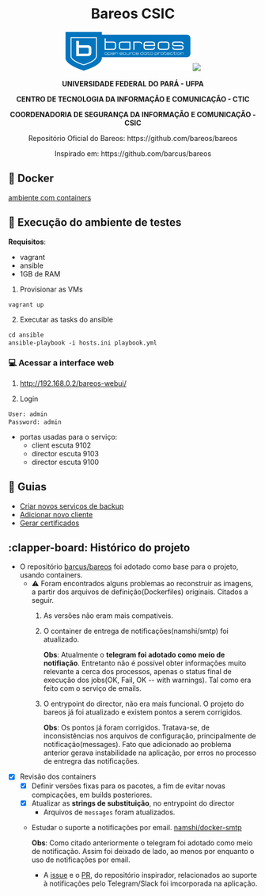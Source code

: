 <h1 align="center">Bareos CSIC</h1>

<p align="center">
  <img src="https://raw.githubusercontent.com/bareos/bareos/master/webui/public/img/bareos.png" height="80">
  <img src="https://csirt.ufpa.br/images/ctic1112.png" height="80">
</p>

<p align="center"><b>UNIVERSIDADE FEDERAL DO PARÁ - UFPA</b></p>
<p align="center"><b>CENTRO DE TECNOLOGIA DA INFORMAÇÃO E COMUNICAÇÃO - CTIC</b></p>
<p align="center"><b>COORDENADORIA DE SEGURANÇA DA INFORMAÇÃO E COMUNICAÇÃO - CSIC</b></p>

<p align="center">Repositório Oficial do Bareos: https://github.com/bareos/bareos</p>
<p align="center">Inspirado em: https://github.com/barcus/bareos</p>

## :whale: Docker

[ambiente com containers](./docker)

## :rocket: Execução do ambiente de testes

**Requisitos**:

- vagrant
- ansible
- 1GB de RAM

1. Provisionar as VMs

```
vagrant up
```

2. Executar as tasks do ansible

```
cd ansible
ansible-playbook -i hosts.ini playbook.yml
```

### :computer: Acessar a interface web

1. http://192.168.0.2/bareos-webui/

2. Login

```
User: admin
Password: admin
```

- portas usadas para o serviço:
  - client escuta 9102
  - director escuta 9103
  - director escuta 9100

## :compass: Guias

- [Criar novos serviços de backup](./CRIAR-NOVOS-BACKUPS.md)
- [Adicionar novo cliente](./ADICIONAR-NOVO-CLIENTE.md)
- [Gerar certificados](./GERAR-CERTIFICADOS-TLS.md)

## :clapper-board: Histórico do projeto

- O repositório [barcus/bareos](https://github.com/barcus/bareos) foi adotado como base para o projeto, usando containers.
  - :warning: Foram encontrados alguns problemas ao reconstruir as imagens, a partir dos arquivos de definição(Dockerfiles) originais. Citados a seguir.
    1. As versões não eram mais compativeis.
    2. O container de entrega de notificações(namshi/smtp) foi atualizado.

        **Obs**: Atualmente o **telegram foi adotado como meio de notifiação**. Entretanto não é possível obter informações muito relevante a cerca dos processos, apenas o status final de execução dos jobs(OK, Fail, OK -- with warnings). Tal como era feito com o serviço de emails.

    3. O entrypoint do director, não era mais funcional. O projeto do bareos já foi atualizado e existem pontos a serem corrigidos.

        **Obs**: Os pontos já foram corrigidos. Tratava-se, de inconsistências nos arquivos de configuração, principalmente de notificação(messages). Fato que adicionado ao problema anterior gerava instabilidade na aplicação, por erros no processo de entregra das notificações.

- [x] Revisão dos containers
  - [x] Definir versões fixas para os pacotes, a fim de evitar novas compicações, em builds posteriores.
  - [x] Atualizar as **strings de substituição**, no entrypoint do director
    - Arquivos de `messages` foram atualizados.
  - Estudar o suporte a notificações por email. [namshi/docker-smtp](https://github.com/namshi/docker-smtp)

    **Obs**: Como citado anteriormente o telegram foi adotado como meio de notificação. Assim foi deixado de lado, ao menos por enquanto o uso de notificações por email.

    - A [issue](https://github.com/barcus/bareos/issues/73) e o [PR](https://github.com/barcus/bareos/pull/78), do repositório inspirador, relacionados ao suporte à notificações pelo Telegram/Slack foi imcorporada na aplicação.
